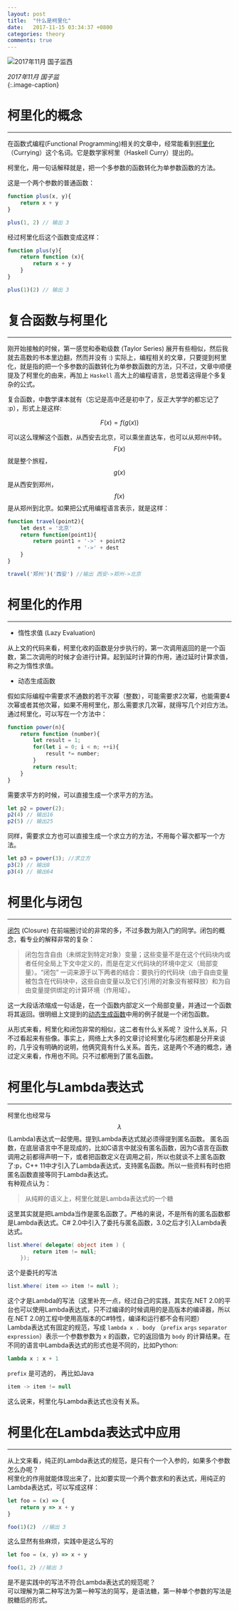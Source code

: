 ```yaml
---
layout: post
title:  "什么是柯里化"
date:   2017-11-15 03:34:37 +0800
categories: theory
comments: true
---
```


![2017年11月 国子监西](//upload-images.jianshu.io/upload_images/1335634-3083f915ae598d6e.jpg?imageMogr2/auto-orient/strip%7CimageView2/2/w/1240)

*2017年11月 国子监*  
{:.image-caption}      
    
# 柯里化的概念
---
在函数式编程(Functional Programming)相关的文章中，经常能看到[柯里化](https://baike.baidu.com/item/%E6%9F%AF%E9%87%8C%E5%8C%96/10350525?fr=aladdin) （Currying）这个名词。它是数学家柯里（Haskell Curry）提出的。

柯里化，用一句话解释就是，把一个多参数的函数转化为单参数函数的方法。

这是一个两个参数的普通函数：
```js
function plus(x, y){
    return x + y
}

plus(1, 2) // 输出 3
```

经过柯里化后这个函数变成这样：
```js
function plus(y){
    return function (x){
        return x + y
    }
}

plus(1)(2) // 输出 3
```
# 复合函数与柯里化
---
刚开始接触的时候，第一感觉和泰勒级数 (Taylor Series) 展开有些相似，然后我就去高数的书本里边翻，然而并没有 :) 实际上，编程相关的文章，只要提到柯里化，就是指的把一个多参数的函数转化为单参数函数的方法，只不过，文章中顺便提及了柯里化的由来，再加上 `Haskell` 高大上的编程语言，总觉着这得是个多复杂的公式。

复合函数，中数学课本就有（忘记是高中还是初中了，反正大学学的都忘记了 :p），形式上是这样:  

  $$F(x) = f(g(x))$$ 

可以这么理解这个函数，从西安去北京，可以乘坐直达车，也可以从郑州中转。$$F(x)$$就是整个旅程，$$g(x)$$是从西安到郑州，$$f(x)$$是从郑州到北京。如果把公式用编程语言表示，就是这样：
```js
function travel(point2){
    let dest = '北京'
    return function(point1){
        return point1 + '->' + point2 
                      + '->' + dest
    }
}

travel('郑州')('西安') //输出 西安->郑州->北京
```
# 柯里化的作用
---
+ 惰性求值 (Lazy Evaluation)  

从上文的代码来看，柯里化收的函数是分步执行的，第一次调用返回的是一个函数，第二次调用的时候才会进行计算。起到延时计算的作用，通过延时计算求值，称之为惰性求值。

+ 动态生成函数  

假如实际编程中需要求不通数的若干次幂（整数），可能需要求2次幂，也能需要4次幂或者其他次幂，如果不用柯里化，那么需要求几次幂，就得写几个对应方法。通过柯里化，可以写在一个方法中：

```js
function power(n){
    return function (number){
        let result = 1;
        for(let i = 0; i < n; ++i){
            result *= number;
        }
        return result;
    }
}
```
需要求平方的时候，可以直接生成一个求平方的方法。
```js
let p2 = power(2); 
p2(4) // 输出16
p2(5) // 输出25
```

同样，需要求立方也可以直接生成一个求立方的方法，不用每个幂次都写一个方法。
```js
let p3 = power(3); //求立方
p3(2) // 输出8
p3(4) // 输出64
```

# 柯里化与闭包
---
[闭包](https://baike.baidu.com/item/%E9%97%AD%E5%8C%85/10908873?fr=aladdin) (Closure) 在前端圈讨论的非常的多，不过多数为刚入门的同学。闭包的概念，看专业的解释非常的复杂：
>闭包包含自由（未绑定到特定对象）变量；这些变量不是在这个代码块内或者任何全局上下文中定义的，而是在定义代码块的环境中定义（局部变量）。“闭包” 一词来源于以下两者的结合：要执行的代码块（由于自由变量被包含在代码块中，这些自由变量以及它们引用的对象没有被释放）和为自由变量提供绑定的计算环境（作用域）。   

这一大段话浓缩成一句话是，在一个函数内部定义一个局部变量，并通过一个函数将其返回。很明细上文提到的[动态生成函数](#柯里化的作用)中用的例子就是一个闭包函数。


从形式来看，柯里化和闭包非常的相似，这二者有什么关系呢？
没什么关系，只不过看起来有些像。事实上，网络上大多的文章讨论柯里化与闭包都是分开来谈的，几乎没有明确的说明，他俩究竟有什么关系。首先，这是两个不通的概念，通过定义来看，作用也不同。只不过都用到了匿名函数。

# 柯里化与Lambda表达式
---
柯里化也经常与$$λ$$ (Lambda)表达式一起使用。提到Lambda表达式就必须得提到匿名函数。
匿名函数，在底层语言中不是现成的，比如C语言中就没有匿名函数，因为C语言在函数调用之前都得声明一下，或者把函数定义在调用之前，所以也就谈不上匿名函数了:p，C++ 11中才引入了Lambda表达式，支持匿名函数。所以一些资料有时也把匿名函数直接等同于Lambda表达式。  
有种观点认为：
>从纯粹的语义上，柯里化就是Lambda表达式的一个糖  

这里其实就是把Lambda当作是匿名函数了。严格的来说，不是所有的匿名函数都是Lambda表达式。C# 2.0中引入了委托与匿名函数，3.0之后才引入Lambda表达式。

```c#
list.Where( delegate( object item ) { 
        return item != null; 
    });
```
这个是委托的写法
```c#
list.Where( item => item != null );
```
这个才是Lambda的写法（这里补充一点，经过自己的实践，其实在.NET 2.0的平台也可以使用Lambda表达式，只不过编译的时候调用的是高版本的编译器，所以在.NET 2.0的工程中使用高版本的C#特性，编译和运行都不会有问题）  
Lambda表达式有固定的规范，写成 `lambda x . body` （`prefix` `args` `separator` `expression`）表示一个参数参数为 `x` 的函数，它的返回值为 `body` 的计算结果。在不同的语言中Lambda表达式的形式也是不同的，比如Python:  

```python
lambda x : x + 1
```  
`prefix` 是可选的， 再比如Java  
```java
item -> item != null
```  

这么说来，柯里化与Lambda表达式也没有关系。  


# 柯里化在Lambda表达式中应用
---
从上文来看，纯正的Lambda表达式的规范，是只有个一个入参的，如果多个参数怎么办呢？  
柯里化的作用就能体现出来了，比如要实现一个两个数求和的表达式，用纯正的Lambda表达式，可以写成这样：  
```js
let foo = (x) => {
    return y => x + y
}

foo(1)(2)  //输出 3
```
这么显然有些麻烦，实践中是这么写的
```js
let foo = (x, y) => x + y

foo(1, 2) //输出 3
```
是不是实践中的写法不符合Lambda表达式的规范呢？  
可以理解为第二种写法为第一种写法的简写，是语法糖，第一种单个参数的写法是脱糖后的形式。  







